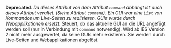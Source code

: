 __Deprecated__. *Da dieses Attribut von dem Attribut `command` abhängt ist auch dieses Attribut veraltet. (Siehe Attribut `command`). Ein GUI war eine `List` von Kommandos um Live-Seiten zu realisieren. GUIs wurde durch Webapplikationen ersetzt.*
Steuert, ob das aktuelle GUI an die URL angefügt werden soll (nur in Verbindung mit `command` notwendig). Wird ab IES Version 2 nicht mehr ausgewertet, da keine GUIs mehr existieren. Sie werden durch Live-Seiten und Webapplikationen abgelöst.